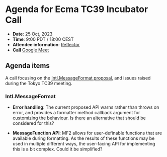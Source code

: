 # Agenda for Ecma TC39 Incubator Call

- **Date**: 25 Oct, 2023
- **Time**: 9:00 PDT / 18:00 CEST
- **Attendee information**: [Reflector](https://github.com/tc39/Reflector/issues/508)
- **Call** [Google Meet](https://meet.google.com/snx-nfpo-ehs)

## Agenda items

A call focusing on the [Intl.MessageFormat proposal](https://github.com/tc39/proposal-intl-messageformat),
and issues raised during the Tokyo TC39 meeting.

### Intl.MessageFormat

- **Error handling**: The current proposed API warns rather than throws on error,
  and provides a formatter method callback argument for customizing the behaviour.
  Is there an alternative that should be considered for this?

- **MessageFunction API**: MF2 allows for user-definable functions that are available during formatting.
  As the results of these functions may be used in multiple different ways,
  the user-facing API for implementing this is a bit complex.
  Could it be simplified?
